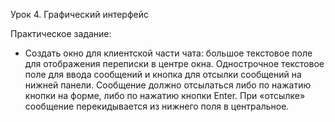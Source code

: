 Урок 4. Графический интерфейс

Практическое задание:

* Создать окно для клиентской части чата: большое текстовое поле для отображения переписки 
в центре окна. Однострочное текстовое поле для ввода сообщений и кнопка для отсылки 
сообщений на нижней панели. Сообщение должно отсылаться либо по нажатию кнопки на
форме, либо по нажатию кнопки Enter. При «отсылке» сообщение перекидывается из нижнего
поля в центральное.
